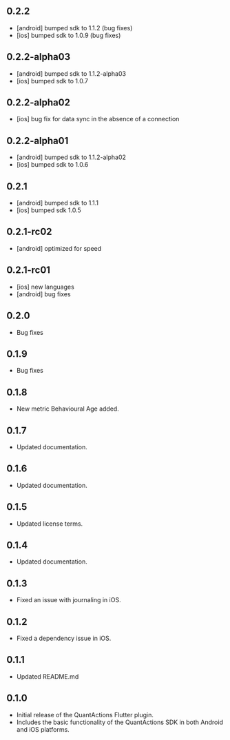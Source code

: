 ## 0.2.2

* [android] bumped sdk to 1.1.2 (bug fixes)
* [ios] bumped sdk to 1.0.9 (bug fixes)

## 0.2.2-alpha03

* [android] bumped sdk to 1.1.2-alpha03
* [ios] bumped sdk to 1.0.7

## 0.2.2-alpha02

* [ios] bug fix for data sync in the absence of a connection 

## 0.2.2-alpha01

* [android] bumped sdk to 1.1.2-alpha02
* [ios] bumped sdk to 1.0.6

## 0.2.1

* [android] bumped sdk to 1.1.1
* [ios] bumped sdk 1.0.5

## 0.2.1-rc02

* [android] optimized for speed

## 0.2.1-rc01

* [ios] new languages
* [android] bug fixes

## 0.2.0

* Bug fixes

## 0.1.9

* Bug fixes

## 0.1.8

* New metric Behavioural Age added.

## 0.1.7

* Updated documentation.

## 0.1.6

* Updated documentation.

## 0.1.5

* Updated license terms.

## 0.1.4

* Updated documentation.

## 0.1.3

* Fixed an issue with journaling in iOS.

## 0.1.2

* Fixed a dependency issue in iOS.

## 0.1.1

* Updated README.md

## 0.1.0

* Initial release of the QuantActions Flutter plugin.
* Includes the basic functionality of the QuantActions SDK in both Android and iOS platforms.
